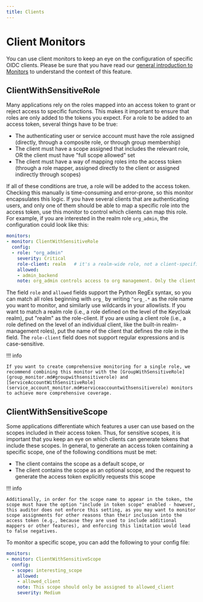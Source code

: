 ```yaml
---
title: Clients
---
```


# Client Monitors

You can use client monitors to keep an eye on the configuration of specific OIDC clients.
Please be sure that you have read our [general introduction to Monitors](index.md) to understand the context of this feature.


## ClientWithSensitiveRole

Many applications rely on the roles mapped into an access token to grant or reject access to specific functions.
This makes it important to ensure that roles are only added to the tokens you expect.
For a role to be added to an access token, several things have to be true:

- The authenticating user or service account must have the role assigned (directly, through a composite role, or through group membership)
- The client must have a scope assigned that includes the relevant role, OR the client must have "full scope allowed" set
- The client must have a way of mapping roles into the access token (through a role mapper, assigned directly to the client or assigned indirectly through scopes)

If all of these conditions are true, a role will be added to the access token.
Checking this manually is time-consuming and error-prone, so this monitor encapsulates this logic.
If you have several clients that are authenticating users, and only one of them should be able to map a specific role into the access token, use this monitor to control which clients can map this role.
For example, if you are interested in the realm role `org_admin`, the configuration could look like this:

```yaml
monitors:
- monitor: ClientWithSensitiveRole
  config:
  - role: "org_admin"
    severity: Critical
    role-client: realm   # it's a realm-wide role, not a client-specific role
    allowed:
    - admin_backend
    note: org_admin controls access to org management. Only the client admin_backend should have access to it.
```

The field `role` and `allowed` fields support the Python RegEx syntax, so you can match all roles beginning with `org_` by writing `^org_.*` as the role name you want to monitor, and similarly use wildcards in your allowlists.
If you want to match a realm role (i.e., a role defined on the level of the Keycloak realm), put "realm" as the role-client.
If you are using a client role (i.e., a role defined on the level of an individual client, like the built-in realm-management roles), put the name of the client that defines the role in the field.
The `role-client` field does not support regular expressions and is case-sensitive.

!!! info

    If you want to create comprehensive monitoring for a single role, we recommend combining this monitor with the [GroupWithSensitiveRole](group_monitor.md#groupwithsensitiverole) and [ServiceAccountWithSensitiveRole](service_account_monitor.md#serviceaccountwithsensitiverole) monitors to achieve more comprehensive coverage.


## ClientWithSensitiveScope

Some applications differentiate which features a user can use based on the scopes included in their access token.
Thus, for sensitive scopes, it is important that you keep an eye on which clients can generate tokens that include these scopes.
In general, to generate an access token containing a specific scope, one of the following conditions must be met:

- The client contains the scope as a default scope, or
- The client contains the scope as an optional scope, and the request to generate the access token explicitly requests this scope

!!! info

    Additionally, in order for the scope name to appear in the token, the scope must have the option "include in token scope" enabled - however, this auditor does not enforce this setting, as you may want to monitor scope assignments for other reasons than their inclusion into the access token (e.g., because they are used to include additional mappers or other features), and enforcing this limitation would lead to false negatives.

To monitor a specific scope, you can add the following to your config file:

```yaml
monitors:
- monitor: ClientWithSensitiveScope
  config:
  - scope: interesting_scope
    allowed:
    - allowed_client
    note: This scope should only be assigned to allowed_client
    severity: Medium
```
